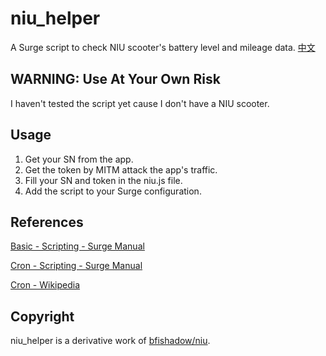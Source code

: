 # niu_helper
A Surge script to check NIU scooter's battery level and mileage data.
[中文](https://github.com/gongjianhui/niu_helper/blob/master/README-zh_Hans.md)

## WARNING: Use At Your Own Risk
I haven't tested the script yet cause I don't have a NIU scooter.

## Usage
1. Get your SN from the app.
2. Get the token by MITM attack the app's traffic.
3. Fill your SN and token in the niu.js file.
4. Add the script to your Surge configuration.

## References
[Basic - Scripting - Surge Manual](https://manual.nssurge.com/scripting/common.html)

[Cron - Scripting - Surge Manual](https://manual.nssurge.com/scripting/cron.html)

[Cron - Wikipedia](https://en.wikipedia.org/wiki/Cron)

## Copyright
niu_helper is a derivative work of [bfishadow/niu](https://github.com/bfishadow/niu).



